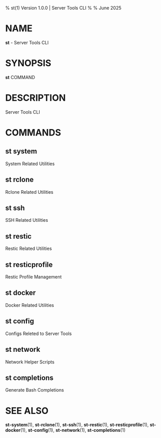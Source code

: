 % st(1) Version 1.0.0 | Server Tools CLI
% 
% June 2025

NAME
==================================================

**st** - Server Tools CLI

SYNOPSIS
==================================================

**st** COMMAND

DESCRIPTION
==================================================

Server Tools CLI


COMMANDS
==================================================

st system
--------------------------------------------------

System Related Utilities

st rclone
--------------------------------------------------

Rclone Related Utilities

st ssh
--------------------------------------------------

SSH Related Utilities

st restic
--------------------------------------------------

Restic Related Utilities

st resticprofile
--------------------------------------------------

Restic Profile Management

st docker
--------------------------------------------------

Docker Related Utilities

st config
--------------------------------------------------

Configs Releted to Server Tools

st network
--------------------------------------------------

Network Helper Scripts

st completions
--------------------------------------------------

Generate Bash Completions


SEE ALSO
==================================================

**st-system**(1), **st-rclone**(1), **st-ssh**(1), **st-restic**(1), **st-resticprofile**(1), **st-docker**(1), **st-config**(1), **st-network**(1), **st-completions**(1)


